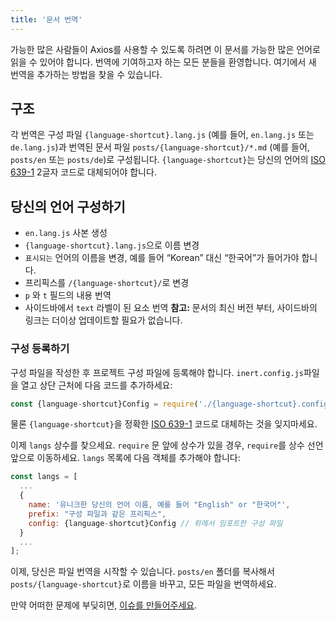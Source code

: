 ```yaml
---
title: '문서 번역'
---
```


가능한 많은 사람들이 Axios를 사용할 수 있도록 하려면 이 문서를 가능한 많은 언어로 읽을 수 있어야 합니다. 
번역에 기여하고자 하는 모든 분들을 환영합니다.
여기에서 새 번역을 추가하는 방법을 찾을 수 있습니다.

## 구조

각 번역은 구성 파일 `{language-shortcut}.lang.js` (예를 들어, `en.lang.js` 또는 `de.lang.js`)과 번역된 문서 파일 `posts/{language-shortcut}/*.md` (예를 들어, `posts/en` 또는 `posts/de`)로 구성됩니다.
`{language-shortcut}`는 당신의 언어의 [ISO 639-1](https://ko.wikipedia.org/wiki/ISO_639-1) 2글자 코드로 대체되어야 합니다.

## 당신의 언어 구성하기

 - `en.lang.js` 사본 생성
 - `{language-shortcut}.lang.js`으로 이름 변경
 - `표시되는` 언어의 이름을 변경, 예를 들어 “Korean” 대신 “한국어”가 들어가야 합니다.
 - 프리픽스를 `/{language-shortcut}/`로 변경
 - `p` 와 `t` 필드의 내용 번역
 - 사이드바에서 `text` 라벨이 된 요소 번역 **참고:** 문서의 최신 버전 부터, 사이드바의 링크는 더이상 업데이트할 필요가 없습니다.

### 구성 등록하기

구성 파일을 작성한 후 프로젝트 구성 파일에 등록해야 합니다. `inert.config.js`파일을 열고 상단 근처에 다음 코드를 추가하세요:

```js
const {language-shortcut}Config = require('./{language-shortcut}.config.js');
```

물론 `{language-shortcut}`을 정확한 [ISO 639-1](https://ko.wikipedia.org/wiki/ISO_639-1) 코드로 대체하는 것을 잊지마세요.

이제 `langs` 상수를 찾으세요. `require` 문 앞에 상수가 있을 경우, `require`를 상수 선언 앞으로 이동하세요. `langs` 목록에 다음 객체를 추가해야 합니다:

```js
const langs = [
  ...
  {
    name: '유니크한 당신의 언어 이름, 예를 들어 "English" or "한국어"',
    prefix: "구성 파일과 같은 프리픽스",
    config: {language-shortcut}Config // 위에서 임포트한 구성 파일
  }
  ...
];
```

이제, 당신은 파일 번역을 시작할 수 있습니다. `posts/en` 폴더를 복사해서 `posts/{language-shortcut}`로 이름을 바꾸고, 모든 파일을 번역하세요.

만약 어떠한 문제에 부딪히면, [이슈를 만들어주세요](https://github.com/axios/axios-docs/issues/new/choose).
